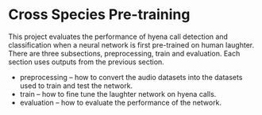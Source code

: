 # Cross Species Pre-training
This project evaluates the performance of hyena call detection and classification when a neural network is first pre-trained on human laughter. There are three subsections, preprocessing, train and evaluation. Each section uses outputs from the previous section.

* preprocessing – how to convert the audio datasets into the datasets used to train and test the network.
* train – how to fine tune the laughter network on hyena calls.
* evaluation – how to evaluate the performance of the network.
